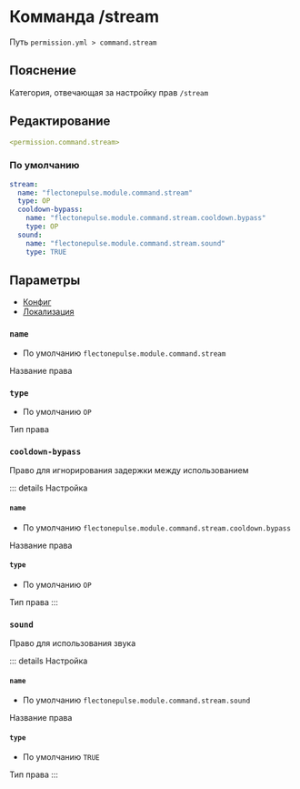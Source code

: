 # Комманда /stream
Путь `permission.yml > command.stream`

## Пояснение
Категория, отвечающая за настройку прав `/stream`

## Редактирование
```yaml
<permission.command.stream>
```

### По умолчанию
```yaml
stream:
  name: "flectonepulse.module.command.stream"
  type: OP
  cooldown-bypass:
    name: "flectonepulse.module.command.stream.cooldown.bypass"
    type: OP
  sound:
    name: "flectonepulse.module.command.stream.sound"
    type: TRUE
```

## Параметры

- [Конфиг](/ru/command/stream/)
- [Локализация](/ru/localizations/ru_ru/command/stream/)

### `name`
- По умолчанию `flectonepulse.module.command.stream`

Название права

### `type`
- По умолчанию `OP`

Тип права

### `cooldown-bypass`

Право для игнорирования задержки между использованием

::: details Настройка
#### `name`
- По умолчанию `flectonepulse.module.command.stream.cooldown.bypass`

Название права

#### `type`
- По умолчанию `OP`

Тип права
:::

### `sound`

Право для использования звука

::: details Настройка
#### `name`
- По умолчанию `flectonepulse.module.command.stream.sound`

Название права

#### `type`
- По умолчанию `TRUE`

Тип права
:::

<!--@include: @/ru/parts/permission.md-->


